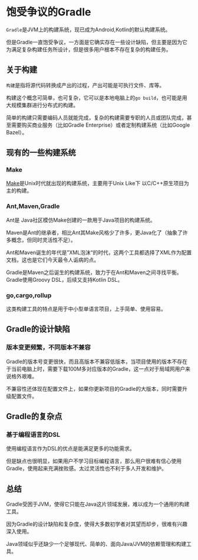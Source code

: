 # 饱受争议的Gradle

`Gradle`是JVM上的构建系统，现已成为Android,Kotlin的默认构建系统。

但是Gradle一直饱受争议，一方面是它确实存在一些设计缺陷，但主要是因为它为满足复杂构建任务所设计，但是很多用户根本不存在复杂的构建任务。

## 关于构建

`构建`是指将源代码转换成产出的过程，产出可能是可执行文件、库等。

构建这个概念可简单，也可复杂，它可以是本地电脑上的`go build`，也可能是用大规模集群进行分布式的构建。

简单的构建只需要编码人员就能完成，复杂的构建需要专职的人员或团队完成，甚至需要购买商业服务（比如Gradle Enterprise）或者定制构建系统（比如Google Bazel）。

## 现有的一些构建系统

### Make

[Make](https://en.wikipedia.org/wiki/Make_(software))是Unix时代就出现的构建系统，主要用于Unix Like下 以C/C++原生项目为主的构建。

### Ant,Maven,Gradle

Ant是 Java社区模仿Make创建的一款用于Java项目的构建系统。

Maven是Ant的继承者，相比Ant其Make风格少了许多，更Java化了（抽象了许多概念，但同时灵活性不足）。

Ant和Maven诞生的年代是”XML泡沫“的时代，这两个工具都选择了XML作为配置文档，这也是它们今天最令人诟病的点。

Gradle是Maven之后诞生的构建系统，致力于在Ant和Maven之间寻找平衡。Gradle使用Groovy DSL，后续又支持Kotlin DSL。

### go,cargo,rollup

这类构建工具的特点是用于中小型单语言项目，上手简单、使用容易。

## Gradle的设计缺陷

### 版本变更频繁，不同版本不兼容

Gradle的版本号变更很快，而且高版本不兼容低版本，当项目使用的版本不存在于当前电脑上时，需要下载100M多对应版本的Gradle，这一点对于局域网用户来说格外艰难。

不兼容性还体现在配置文件上，如果你更新项目的Gradle的大版本，同时需要升级配置文件。

## Gradle的复杂点

### 基于编程语言的DSL

使用编程语言作为DSL的优点是能满足更多的功能需求。

但是缺点也很明显，如果用户不学习目标编程语言，那么用户很难有信心使用Gradle，使用起来充满挫败感。太过灵活性也不利于多人开发和维护。

## 总结

Gradle受困于JVM，使得它只能在Java这片领域发展，难以成为一个通用的构建工具。

因为Gradle的设计缺陷和复杂度，使得大多数初学者对其望而却步，很难有兴趣深入使用。

Java领域似乎还缺少一个足够现代、简单的、面向Java/JVM的依赖管理和构建工具。
